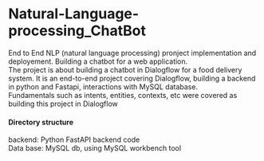 # Natural-Language-processing_ChatBot
End to End NLP (natural language processing) pronject implementation and deployement. Building a chatbot for a web application.
<br>
The project is about building a chatbot in Dialogflow for a food delivery system. It is an end-to-end project covering Dialogflow, building a backend in python and Fastapi, interactions with MySQL database. 
<br>
Fundamentals such as intents, entities, contexts, etc were covered as building this project in Dialogflow <br>
<h4> Directory structure </h4>
backend: Python FastAPI backend code<br>
Data base: MySQL db, using MySQL workbench tool<br>
